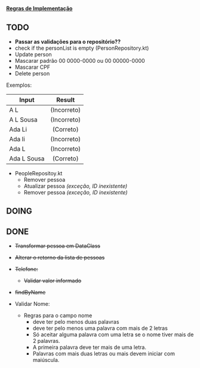 #  

**[Regras de Implementação](https://github.com/fmarlon/exercicios-kotlin/commit/0b904271956468ea3fb11db60d0788cf5c1959ac "Regras de implementação")**


TODO
---

* **Passar as validações para o repositório??**
* check if the personList is empty (PersonRepository.kt)
* Update person
* Mascarar padrão 00 0000-0000 ou 00 00000-0000
* Mascarar CPF
* Delete person


Exemplos:

Input       |   Result
---         | :---:  
A L         |   (Incorreto)
A L Sousa   |   (Incorreto)
Ada Li      |   (Correto)
Ada li      |   (Incorreto)
Ada L       |   (Incorreto)
Ada L Sousa |   (Correto)

* PeopleRepositoy.kt
    * Remover pessoa
    * Atualizar pessoa _(exceção, ID inexistente)_
    * Remover pessoa _(exceção, ID inexistente)_

DOING
---





DONE
---

* ~~Transformar pessoa em DataClass~~
* ~~Alterar o retorno da lista de pessoas~~
* ~~Telefone:~~
    * ~~Validar valor informado~~

* ~~findByName~~

* Validar Nome:
    * Regras para o campo nome
        * deve ter pelo menos duas palavras
        * deve ter pelo menos uma palavra com mais de 2 letras
        * Só aceitar alguma palavra com uma letra se o nome tiver mais de 2 palavras.
        * A primeira palavra deve ter mais de uma letra.
        * Palavras com mais duas letras ou mais devem iniciar com maiúscula.    


